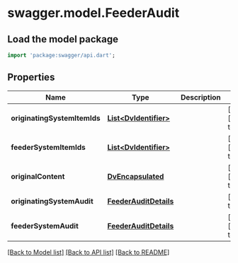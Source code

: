 # swagger.model.FeederAudit

## Load the model package
```dart
import 'package:swagger/api.dart';
```

## Properties
Name | Type | Description | Notes
------------ | ------------- | ------------- | -------------
**originatingSystemItemIds** | [**List&lt;DvIdentifier&gt;**](DvIdentifier.md) |  | [optional] [default to []]
**feederSystemItemIds** | [**List&lt;DvIdentifier&gt;**](DvIdentifier.md) |  | [optional] [default to []]
**originalContent** | [**DvEncapsulated**](DvEncapsulated.md) |  | [optional] [default to null]
**originatingSystemAudit** | [**FeederAuditDetails**](FeederAuditDetails.md) |  | [default to null]
**feederSystemAudit** | [**FeederAuditDetails**](FeederAuditDetails.md) |  | [optional] [default to null]

[[Back to Model list]](../README.md#documentation-for-models) [[Back to API list]](../README.md#documentation-for-api-endpoints) [[Back to README]](../README.md)

